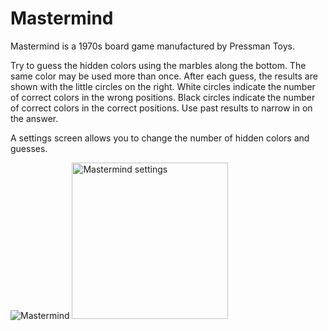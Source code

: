 # Mastermind

Mastermind is a 1970s board game manufactured by Pressman Toys.

Try to guess the hidden colors using the marbles along the bottom.  The same color may be used more
than once.  After each guess, the results are shown with the little circles on the right.  White
circles indicate the number of correct colors in the wrong positions.  Black circles indicate the
number of correct colors in the correct positions.  Use past results to narrow in on the answer.

A settings screen allows you to change the number of hidden colors and guesses.

![Mastermind](https://github.com/InvaderZim62/Mastermind/assets/34785252/663d1793-7d50-4a6e-9d5a-c3480aa62622)
<img width="250" alt="Mastermind settings" src="https://github.com/InvaderZim62/Mastermind/assets/34785252/2b9c1b96-2353-402c-a190-7760b6eb5fbe">
